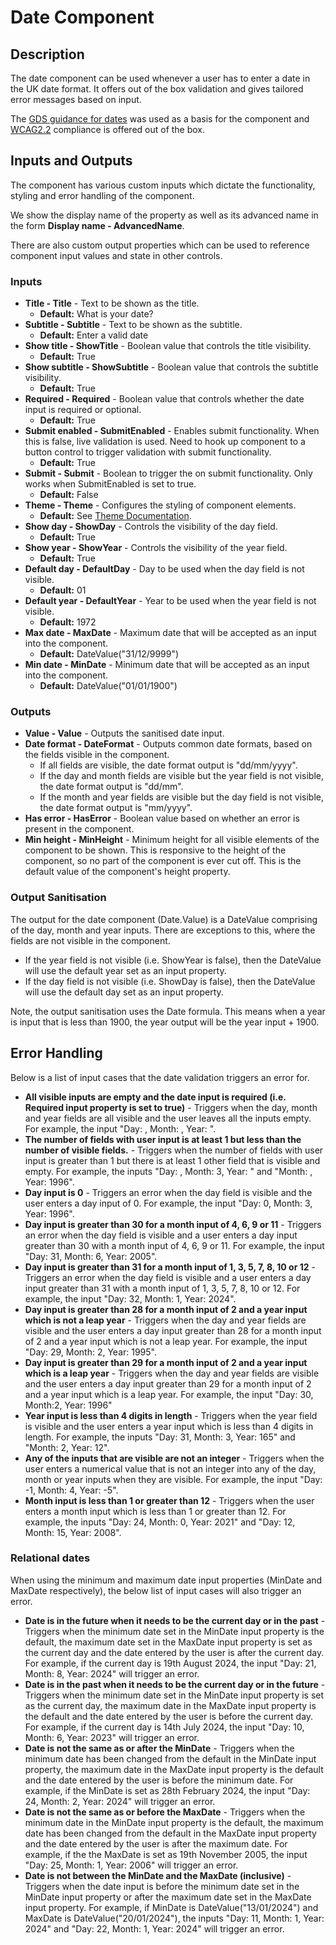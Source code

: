 # Date Component

## Description

The date component can be used whenever a user has to enter a date in the UK date format. It offers out of the box validation and gives tailored error messages based on input.

The [GDS guidance for dates](https://design-system.service.gov.uk/patterns/dates/) was used as a basis for the component and [WCAG2.2](https://www.w3.org/WAI/WCAG22/Understanding/) compliance is offered out of the box.

## Inputs and Outputs

The component has various custom inputs which dictate the functionality, styling and error handling of the component.

We show the display name of the property as well as its advanced name in the form **Display name - AdvancedName**.

There are also custom output properties which can be used to reference component input values and state in other controls.

### Inputs

- **Title - Title** - Text to be shown as the title.
    - **Default:** What is your date?
- **Subtitle - Subtitle** - Text to be shown as the subtitle.
    - **Default:** Enter a valid date
- **Show title - ShowTitle** - Boolean value that controls the title visibility.
    - **Default:** True
- **Show subtitle - ShowSubtitle** - Boolean value that controls the subtitle visibility.
    - **Default:** True
- **Required - Required** - Boolean value that controls whether the date input is required or optional.
    - **Default:** True
- **Submit enabled - SubmitEnabled** - Enables submit functionality. When this is false, live validation is used. Need to hook up component to a button control to trigger validation with submit functionality.
    - **Default:** True
- **Submit - Submit** - Boolean to trigger the on submit functionality. Only works when SubmitEnabled is set to true.
    - **Default:** False
- **Theme - Theme** - Configures the styling of component elements.
    - **Default:** See [Theme Documentation](../Theme.md).
- **Show day - ShowDay** - Controls the visibility of the day field.
    - **Default:** True
- **Show year - ShowYear** - Controls the visibility of the year field.
    - **Default:** True
- **Default day - DefaultDay** - Day to be used when the day field is not visible.
    - **Default:** 01
- **Default year - DefaultYear** - Year to be used when the year field is not visible.
    - **Default:** 1972
- **Max date - MaxDate** - Maximum date that will be accepted as an input into the component.
    - **Default:** DateValue("31/12/9999")
- **Min date - MinDate** - Minimum date that will be accepted as an input into the component.
    - **Default:** DateValue("01/01/1900")

### Outputs

- **Value - Value** - Outputs the sanitised date input.
- **Date format - DateFormat** - Outputs common date formats, based on the fields visible in the component.
    - If all fields are visible, the date format output is "dd/mm/yyyy".
    - If the day and month fields are visible but the year field is not visible, the date format output is "dd/mm".
    - If the month and year fields are visible but the day field is not visible, the date format output is "mm/yyyy".
- **Has error - HasError** - Boolean value based on whether an error is present in the component.
- **Min height - MinHeight** - Minimum height for all visible elements of the component to be shown. This is responsive to the height of the component, so no part of the component is ever cut off. This is the default value of the component's height property.

### Output Sanitisation

The output for the date component (Date.Value) is a DateValue comprising of the day, month and year inputs. There are exceptions to this, where the fields are not visible in the component.
- If the year field is not visible (i.e. ShowYear is false), then the DateValue will use the default year set as an input property.
- If the day field is not visible (i.e. ShowDay is false), then the DateValue will use the default day set as an input property.

Note, the output sanitisation uses the Date formula. This means when a year is input that is less than 1900, the year output will be the year input + 1900.

## Error Handling

Below is a list of input cases that the date validation triggers an error for.

- **All visible inputs are empty and the date input is required (i.e. Required input property is set to true)** - Triggers when the day, month and year fields are all visible and the user leaves all the inputs empty. For example, the input "Day: , Month: , Year: ".
- **The number of fields with user input is at least 1 but less than the number of visible fields.** - Triggers when the number of fields with user input is greater than 1 but there is at least 1 other field that is visible and empty. For example, the inputs "Day: , Month: 3, Year: " and "Month: , Year: 1996".
- **Day input is 0** - Triggers an error when the day field is visible and the user enters a day input of 0. For example, the input "Day: 0, Month: 3, Year: 1996".
- **Day input is greater than 30 for a month input of 4, 6, 9 or 11** - Triggers an error when the day field is visible and a user enters a day input greater than 30 with a month input of 4, 6, 9 or 11. For example, the input "Day: 31, Month: 6, Year: 2005".
- **Day input is greater than 31 for a month input of 1, 3, 5, 7, 8, 10 or 12** - Triggers an error when the day field is visible and a user enters a day input greater than 31 with a month input of 1, 3, 5, 7, 8, 10 or 12. For example, the input "Day: 32, Month: 1, Year: 2024".
- **Day input is greater than 28 for a month input of 2 and a year input which is not a leap year** - Triggers when the day and year fields are visible and the user enters a day input greater than 28 for a month input of 2 and a year input which is not a leap year. For example, the input "Day: 29, Month: 2, Year: 1995".
- **Day input is greater than 29 for a month input of 2 and a year input which is a leap year** - Triggers when the day and year fields are visible and the user enters a day input greater than 29 for a month input of 2 and a year input which is a leap year. For example, the input "Day: 30, Month:2, Year: 1996"
- **Year input is less than 4 digits in length** - Triggers when the year field is visible and the user enters a year input which is less than 4 digits in length. For example, the inputs "Day: 31, Month: 3, Year: 165" and "Month: 2, Year: 12".
- **Any of the inputs that are visible are not an integer** - Triggers when the user enters a numerical value that is not an integer into any of the day, month or year inputs when they are visible. For example, the input "Day: -1, Month: 4, Year: -5".
- **Month input is less than 1 or greater than 12** - Triggers when the user enters a month input which is less than 1 or greater than 12. For example, the inputs "Day: 24, Month: 0, Year: 2021" and "Day: 12, Month: 15, Year: 2008".

### Relational dates
When using the minimum and maximum date input properties (MinDate and MaxDate respectively), the below list of input cases will also trigger an error.

- **Date is in the future when it needs to be the current day or in the past** - Triggers when the minimum date set in the MinDate input property is the default, the maximum date set in the MaxDate input property is set as the current day and the date entered by the user is after the current day. For example, if the current day is 19th August 2024, the input "Day: 21, Month: 8, Year: 2024" will trigger an error.
- **Date is in the past when it needs to be the current day or in the future** - Triggers when the minimum date set in the MinDate input property is set as the current day, the maximum date in the MaxDate input property is the default and the date entered by the user is before the current day. For example, if the current day is 14th July 2024, the input "Day: 10, Month: 6, Year: 2023" will trigger an error.
- **Date is not the same as or after the MinDate** - Triggers when the minimum date has been changed from the default in the MinDate input property, the maximum date in the MaxDate input property is the default and the date entered by the user is before the minimum date. For example, if the MinDate is set as 28th February 2024, the input "Day: 24, Month: 2, Year: 2024" will trigger an error.
- **Date is not the same as or before the MaxDate** - Triggers when the minimum date in the MinDate input property is the default, the maximum date has been changed from the default in the MaxDate input property and the date entered by the user is after the maximum date. For example, if the the MaxDate is set as 19th November 2005, the input "Day: 25, Month: 1, Year: 2006" will trigger an error.
- **Date is not between the MinDate and the MaxDate (inclusive)** - Triggers when the date input is before the minimum date set in the MinDate input property or after the maximum date set in the MaxDate input property. For example, if MinDate is DateValue("13/01/2024") and MaxDate is DateValue("20/01/2024"), the inputs "Day: 11, Month: 1, Year: 2024" and "Day: 22, Month: 1, Year: 2024" will trigger an error.